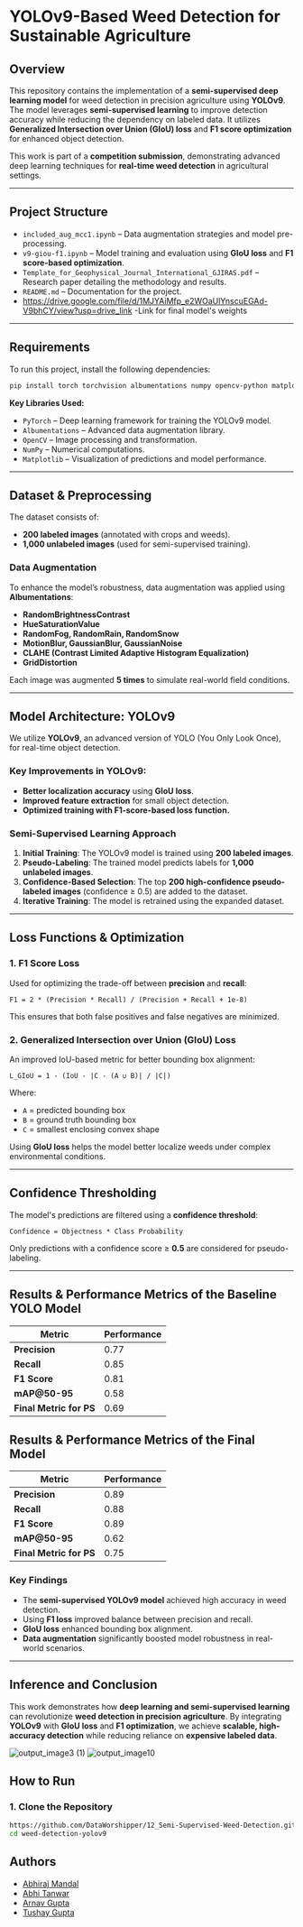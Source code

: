 # **YOLOv9-Based Weed Detection for Sustainable Agriculture**

## **Overview**
This repository contains the implementation of a **semi-supervised deep learning model** for weed detection in precision agriculture using **YOLOv9**. The model leverages **semi-supervised learning** to improve detection accuracy while reducing the dependency on labeled data. It utilizes **Generalized Intersection over Union (GIoU) loss** and **F1 score optimization** for enhanced object detection.

This work is part of a **competition submission**, demonstrating advanced deep learning techniques for **real-time weed detection** in agricultural settings.

---

## **Project Structure**
- `included_aug_mcc1.ipynb` – Data augmentation strategies and model pre-processing.
- `v9-giou-f1.ipynb` – Model training and evaluation using **GIoU loss** and **F1 score-based optimization**.
- `Template_for_Geophysical_Journal_International_GJIRAS.pdf` – Research paper detailing the methodology and results.
- `README.md` – Documentation for the project.
- https://drive.google.com/file/d/1MJYAiMfp_e2WOaUlYnscuEGAd-V9bhCY/view?usp=drive_link -Link for final model's weights

---

## **Requirements**
To run this project, install the following dependencies:

```bash
pip install torch torchvision albumentations numpy opencv-python matplotlib tqdm ultralytics
```

**Key Libraries Used:**
- `PyTorch` – Deep learning framework for training the YOLOv9 model.
- `Albumentations` – Advanced data augmentation library.
- `OpenCV` – Image processing and transformation.
- `NumPy` – Numerical computations.
- `Matplotlib` – Visualization of predictions and model performance.

---

## **Dataset & Preprocessing** 
The dataset consists of:
- **200 labeled images** (annotated with crops and weeds).
- **1,000 unlabeled images** (used for semi-supervised training).

### **Data Augmentation**
To enhance the model’s robustness, data augmentation was applied using **Albumentations**:
- **RandomBrightnessContrast**
- **HueSaturationValue**
- **RandomFog, RandomRain, RandomSnow**
- **MotionBlur, GaussianBlur, GaussianNoise**
- **CLAHE (Contrast Limited Adaptive Histogram Equalization)**
- **GridDistortion**

Each image was augmented **5 times** to simulate real-world field conditions.

---

## **Model Architecture: YOLOv9**
We utilize **YOLOv9**, an advanced version of YOLO (You Only Look Once), for real-time object detection.

### **Key Improvements in YOLOv9:**
- **Better localization accuracy** using **GIoU loss**.
- **Improved feature extraction** for small object detection.
- **Optimized training with F1-score-based loss function.**

### **Semi-Supervised Learning Approach**
1. **Initial Training**: The YOLOv9 model is trained using **200 labeled images**.
2. **Pseudo-Labeling**: The trained model predicts labels for **1,000 unlabeled images**.
3. **Confidence-Based Selection**: The top **200 high-confidence pseudo-labeled images** (confidence ≥ 0.5) are added to the dataset.
4. **Iterative Training**: The model is retrained using the expanded dataset.

---

## **Loss Functions & Optimization**
### **1. F1 Score Loss**
Used for optimizing the trade-off between **precision** and **recall**:

```
F1 = 2 * (Precision * Recall) / (Precision + Recall + 1e-8)
```

This ensures that both false positives and false negatives are minimized.

### **2. Generalized Intersection over Union (GIoU) Loss**
An improved IoU-based metric for better bounding box alignment:

```
L_GIoU = 1 - (IoU - |C - (A ∪ B)| / |C|)
```

Where:
- `A` = predicted bounding box
- `B` = ground truth bounding box
- `C` = smallest enclosing convex shape

Using **GIoU loss** helps the model better localize weeds under complex environmental conditions.

---

## **Confidence Thresholding**
The model's predictions are filtered using a **confidence threshold**:

```
Confidence = Objectness * Class Probability
```

Only predictions with a confidence score ≥ **0.5** are considered for pseudo-labeling.

---
## **Results & Performance Metrics of the Baseline YOLO Model**
| Metric       | Performance |
|-------------|------------|
| **Precision** | 0.77 |
| **Recall**   | 0.85 |
| **F1 Score** | 0.81 |
| **mAP@50-95** | 0.58 |
| **Final Metric for PS** | 0.69 |


## **Results & Performance Metrics of the Final Model**
| Metric       | Performance |
|-------------|------------|
| **Precision** | 0.89 |
| **Recall**   | 0.88 |
| **F1 Score** | 0.89 |
| **mAP@50-95** | 0.62 |
| **Final Metric for PS** | 0.75 |


### **Key Findings**
- The **semi-supervised YOLOv9 model** achieved high accuracy in weed detection.
- Using **F1 loss** improved balance between precision and recall.
- **GIoU loss** enhanced bounding box alignment.
- **Data augmentation** significantly boosted model robustness in real-world scenarios.

---

## **Inference and Conclusion**
This work demonstrates how **deep learning and semi-supervised learning** can revolutionize **weed detection in precision agriculture**. By integrating **YOLOv9** with **GIoU loss** and **F1 optimization**, we achieve **scalable, high-accuracy detection** while reducing reliance on **expensive labeled data**.

![output_image3 (1)](https://github.com/user-attachments/assets/72e098cb-10f8-46c6-ad1f-89063487ebaa)
![output_image10](https://github.com/user-attachments/assets/7129751a-cdf2-4709-b6ec-e74a7feb6646)


## **How to Run**
### **1. Clone the Repository**
```bash
https://github.com/DataWorshipper/12_Semi-Supervised-Weed-Detection.git
cd weed-detection-yolov9
```
## **Authors**
- [Abhiraj Mandal](https://github.com/DataWorshipper)
- [Abhi Tanwar](https://github.com/abhitan007)
- [Arnav Gupta](https://github.com/arnav0103)
- [Tushay Gupta](https://github.com/Skidzomaniac)
